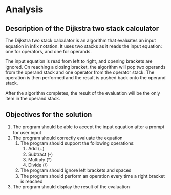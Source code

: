 # Analysis
## Description of the Dijkstra two stack calculator
The Dijkstra two stack calculator is an algorithm that evaluates an input equation in infix notation.
It uses two stacks as it reads the input equation: one for operators, and one for operands.

The input equation is read from left to right, and opening brackets are ignored.
On reaching a closing bracket, the algorithm will pop two operands from the operand stack and one operator from the operator stack.
The operation is then performed and the result is pushed back onto the operand stack.

After the algorithm completes, the result of the evaluation will be the only item in the operand stack.

## Objectives for the solution
1. The program should be able to accept the input equation after a prompt for user input
2. The program should correctly evaluate the equation
    1. The program should support the following operations:
        1. Add (+)
        2. Subtract (-)
        3. Multiply (*)
        4. Divide (/)
    2. The program should ignore left brackets and spaces
    3. The program should perform an operation every time a right bracket is reached
4. The program should display the result of the evaluation
